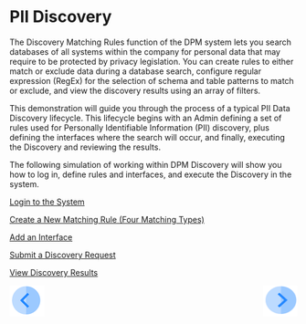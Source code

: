 # PII Discovery

The Discovery Matching Rules function of the DPM system lets you search databases of all systems within the company for personal data that may require to be protected by privacy legislation. You can create rules to either match or exclude data during a database search, configure regular expression (RegEx) for the selection of schema and table patterns to match or exclude, and view the discovery results using an array of filters.

This demonstration will guide you through the process of a typical PII Data Discovery lifecycle. This lifecycle begins with an Admin defining a set of rules used for Personally Identifiable Information (PII) discovery, plus defining the interfaces where the search will occur, and finally, executing the Discovery and reviewing the results. 

The following simulation of working within DPM Discovery will show you how to log in, define rules and interfaces, and execute the Discovery in the system.

[Login to the System](03_02_Discovery_Login.md)

[Create a New Matching Rule (Four Matching Types)](03_03_01_Discovery_NewMatchingRule_Landing.md)

[Add an Interface](04_Discovery_AddInterface.md)

[Submit a Discovery Request](05_Discovery_SubmitDiscoveryRequest.md)

[View Discovery Results](06_Discovery_ViewResults.md)



[![Previous](../images/Previous.png)](../README.md)[<img align="right" width="60" height="54" src="../images/Next.png">](03_02_Discovery_Login.md)
